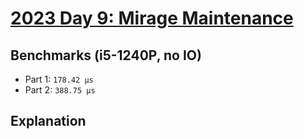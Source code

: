 # [2023 Day 9: Mirage Maintenance](https://adventofcode.com/2023/day/9)

## Benchmarks (i5-1240P, no IO)

- Part 1: `178.42 µs`
- Part 2: `388.75 µs`

## Explanation
